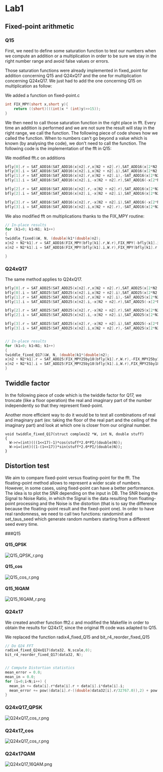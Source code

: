 # Lab1


## Fixed-point arithmetic

### Q15


First, we need to define some saturation function to test our numbers when we compute an addition or a multiplication in order to be sure we stay in the right number range and avoid false values or errors.

Those saturation functions were already implemented in fixed_point for addition concerning Q15 and Q24xQ17 and the one for multiplication concerning Q24xQ17. We just had to add the one concerning Q15 on multiplication as follow:

We added a function on fixed-point.c
```c
int FIX_MPY(short x,short y){
	return ((short)(((int)x * (int)y)>>15));
}
```

We then need to call those saturation function in the right place in fft.
Every time an addition is performed and we are not sure the result will stay in the right range, we call the function. The following piece of code shows how we called the function. When to numbers can't go beyond a value which is known (by analysing the code), we don't need to call the function.
The following code is the implementation of the fft in Q15:

We modified fft.c on additions
```c
bfly[0].r = SAT_ADD16(SAT_ADD16(x[n2].r,x[N2 + n2].r),SAT_ADD16(x[2*N2 + n2].r,x[3*N2 + n2].r));
bfly[0].i = SAT_ADD16(SAT_ADD16(x[n2].i,x[N2 + n2].i),SAT_ADD16(x[2*N2 + n2].i,x[3*N2 + n2].i));
bfly[1].r = SAT_ADD16(SAT_ADD16(x[n2].r,x[N2 + n2].i),-SAT_ADD16(x[2*N2 + n2].r,x[3*N2 + n2].i));
bfly[1].i = SAT_ADD16(SAT_ADD16(x[n2].i,-x[N2 + n2].r),SAT_ADD16(-x[2*N2 + n2].i,x[3*N2 + n2].r));

bfly[2].r = SAT_ADD16(SAT_ADD16(x[n2].r,-x[N2 + n2].r),SAT_ADD16(x[2*N2 + n2].r,-x[3*N2 + n2].r));
bfly[2].i = SAT_ADD16(SAT_ADD16(x[n2].i,-x[N2 + n2].i),SAT_ADD16(x[2*N2 + n2].i,-x[3*N2 + n2].i));

bfly[3].r = SAT_ADD16(SAT_ADD16(x[n2].r,-x[N2 + n2].i),SAT_ADD16(-x[2*N2 + n2].r,x[3*N2 + n2].i));
bfly[3].i = SAT_ADD16(SAT_ADD16(x[n2].i,x[N2 + n2].r),-SAT_ADD16(x[2*N2 + n2].i,x[3*N2 + n2].r));
```

We also modified fft on multiplications thanks to the FIX_MPY routine:
```c
// In-place results
for (k1=0; k1<N1; k1++)
{
twiddle_fixed(&W, N, (double)k1*(double)n2);
x[n2 + N2*k1].r = SAT_ADD16(FIX_MPY(bfly[k1].r,W.r),FIX_MPY(-bfly[k1].i,W.i));
x[n2 + N2*k1].i = SAT_ADD16(FIX_MPY(bfly[k1].i,W.r),FIX_MPY(bfly[k1].r,W.i));

}

```


### Q24xQ17


The same method applies to Q24xQ17.

```c
bfly[0].r = SAT_ADD25(SAT_ADD25(x[n2].r,x[N2 + n2].r),SAT_ADD25(x[2*N2 + n2].r,x[3*N2 + n2].r));
bfly[0].i = SAT_ADD25(SAT_ADD25(x[n2].i,x[N2 + n2].i),SAT_ADD25(x[2*N2 + n2].i,x[3*N2 + n2].i));
bfly[1].r = SAT_ADD25(SAT_ADD25(x[n2].r,x[N2 + n2].i),-SAT_ADD25(x[2*N2 + n2].r,x[3*N2 + n2].i));
bfly[1].i = SAT_ADD25(SAT_ADD25(x[n2].i,-x[N2 + n2].r),SAT_ADD25(-x[2*N2 + n2].i,x[3*N2 + n2].r));

bfly[2].r = SAT_ADD25(SAT_ADD25(x[n2].r,-x[N2 + n2].r),SAT_ADD25(x[2*N2 + n2].r,-x[3*N2 + n2].r));
bfly[2].i = SAT_ADD25(SAT_ADD25(x[n2].i,-x[N2 + n2].i),SAT_ADD25(x[2*N2 + n2].i,-x[3*N2 + n2].i));

bfly[3].r = SAT_ADD25(SAT_ADD25(x[n2].r,-x[N2 + n2].i),SAT_ADD25(-x[2*N2 + n2].r,x[3*N2 + n2].i));
bfly[3].i = SAT_ADD25(SAT_ADD25(x[n2].i,x[N2 + n2].r),-SAT_ADD25(x[2*N2 + n2].i,x[3*N2 + n2].r));


// In-place results
for (k1=0; k1<N1; k1++)
{
twiddle_fixed_Q17(&W, N, (double)k1*(double)n2);
x[n2 + N2*k1].r = SAT_ADD25(FIX_MPY25by18(bfly[k1].r,W.r),-FIX_MPY25by18(bfly[k1].i,W.i));
x[n2 + N2*k1].i = SAT_ADD25(FIX_MPY25by18(bfly[k1].i,W.r),FIX_MPY25by18(bfly[k1].r,W.i));
}
```

## Twiddle factor


In the following piece of code which is the twiddle factor for Q17, we troncate (like a floor operation) the real and imaginary part of the number independently so that they represent fixed-point.

Another more efficient way to do it would be to test all combinations of real and imaginary part (ex: taking the floor of the real part and the ceiling of the imaginary part) and look at which one is closer from our original number.


```
void twiddle_fixed_Q17(struct complex32 *W, int N, double stuff)
{
  W->r=(int)(((1<<17)-1)*cos(stuff*2.0*PI/(double)N));
  W->i=(int)((1-(1<<17))*sin(stuff*2.0*PI/(double)N));
}
```


## Distortion test

We aim to compare fixed-point versus floating-point for the fft. The floating-point method allows to represent a wider scale of numbers. However, in some cases, using fixed-point can have a better performance. The idea is to plot the SNR depending on the input in DB. The SNR being the Signal to Noise Ratio, in which the Signal is the data resulting from floating-point processing and the Noise is the distortion (that is to say the difference because the floating-point result and the fixed-point one).
In order to have real randomness, we need to call two functions: randominit and set_taus_seed which generate random numbers starting from a different seed every time.

###Q15

#### Q15_QPSK

![Q15_QPSK_r.png](work/Q15_QPSK_r.png)


#### Q15_cos

![Q15_cos_r.png](work/Q15_cos_r.png)

#### Q15_16QAM


![Q15_16QAM_r.png](work/Q15_16QAM_r.png)



### Q24x17
We created another function fft2.c and modified the Makefile in order to obtain the results for Q24x17, since the original fft code was adapted to Q15.


We replaced the function radix4_fixed_Q15 and bit_r4_reorder_fixed_Q15
```c
// Do Q24 FFT
radix4_fixed_Q24xQ17(data32, N,scale,0);
bit_r4_reorder_fixed_Q17(data32, N);


// Compute Distortion statistics
mean_error = 0.0;
mean_in = 0.0;
for (i=0;i<N;i++) {
  mean_in += data[i].r*data[i].r + data[i].i*data[i].i;
  mean_error += pow((data[i].r-((double)data32[i].r/32767.0)),2) + pow((data[i].i-((double)data32[i].i/32767.0)),2);
}


```
### Q24xQ17_QPSK

![Q24xQ17_cos_r.png](work/Q24xQ17_QPSK.png)


### Q24x17_cos


![Q24xQ17_cos_r.png](work/Q24xQ17_cos.png)


### Q24x17QAM

![Q24xQ17_16QAM.png](work/Q24xQ17_16QAM.png)
